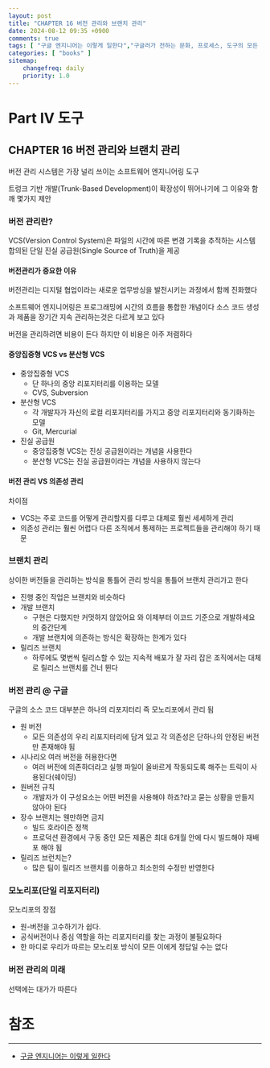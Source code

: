 ```yaml
---
layout: post
title: "CHAPTER 16 버전 관리와 브랜치 관리"
date: 2024-08-12 09:35 +0900
comments: true
tags: [ "구글 엔지니어는 이렇게 일한다","구글러가 전하는 문화, 프로세스, 도구의 모든 것" ]
categories: [ "books" ]
sitemap:
    changefreq: daily
    priority: 1.0
---
```


# Part IV 도구
## CHAPTER 16 버전 관리와 브랜치 관리
버전 관리 시스템은 가장 널리 쓰이는 소프트웨어 엔지니어링 도구

트렁크 기반 개발(Trunk-Based Development)이 확장성이 뛰어나기에 그 이유와 함깨 몇가지 제안

### 버전 관리란?
VCS(Version Control System)은 파일의 시간에 따른 변경 기록을 추적하는 시스템
합의된 단일 진실 공급원(Single Source of Truth)을 제공

#### 버전관리가 중요한 이유

버전관리는 디지털 협업이라는 새로운 업무방싱을 발전시키는 과정에서 함께 진화했다

소프트웨어 엔지니어링은 프로그래밍에 시간의 흐름을 통합한 개념이다
소스 코드 생성과 제품을 장기간 지속 관리하는것은 다르게 보고 있다

버전을 관리하려면 비용이 든다 하지만 이 비용은 아주 저렴하다

#### 중앙집중형 VCS vs 분산형 VCS

* 중앙집중형 VCS
  * 단 하나의 중앙 리포지터리를 이용하는 모델
  * CVS, Subversion
* 분산형 VCS
  * 각 개발자가 자신의 로컬 리포지터리를 가지고 중앙 리포지터리와 동기화하는 모델
  * Git, Mercurial
* 진실 공급원
  * 중앙집중형 VCS는 진싱 공급원이라는 개념을 사용한다
  * 분산형 VCS는 진실 공급원이라는 개념을 사용하지 않는다
#### 버전 관리 VS 의존성 관리
차이점
* VCS는 주로 코드를 어떻게 관리할지를 다루고 대체로 훨씬 세세하게 관리
* 의존성 관리는 훨씬 어렵다 다른 조직에서 통제하는 프로젝트들을 관리해야 하기 때문

### 브랜치 관리

상이한 버전들을 관리하는 방식을 통틀어 관리 방식을 통틀어 브랜치 관리가고 한다

* 진행 중인 작업은 브랜치와 비슷하다
* 개발 브랜치
  * 구현은 다했지만 커멋하지 않았어요 와 이제부터 이코드 기준으로 개발하세요의 중간단계
  * 개발 브랜치에 의존하는 방식은 확장하는 한계가 있다
* 릴리즈 브랜치
  * 하루에도 몇번씩 릴리스할 수 있는 지속적 배포가 잘 자리 잡은 조직에서는 대체로 릴리스 브랜치를 건너 뛴다

### 버전 관리 @ 구글
구글의 소스 코드 대부분은 하나의 리포지터리 즉 모노리포에서 관리 됨

* 원 버전
  * 모든 의존성의 우리 리포지터리에 담겨 있고 각 의존성은 단하나의 안정된 버전만 존재해야 됨
* 시나리오 여러 버전을 허용한다면
  * 여러 버전에 의존하더라고 실행 파일이 올바르게 작동되도록 해주는 트릭이 사용된다(쉐이딩)
* 원버전 규칙
  * 개발자가 이 구성요소는 어떤 버전을 사용해야 하죠?라고 묻는 상황을 만들지 않아야 된다
* 장수 브랜치는 웬만하면 금지
  * 빌드 호라이즌 정책
  * 프로덕션 환경에서 구동 중인 모든 제품은 최대 6개월 안에 다시 빌드해야 재배포 해야 됨
* 릴리즈 브런치는?
  * 많은 팀이 릴리즈 브랜치를 이용하고 최소한의 수정만 반영한다

### 모노리포(단일 리포지터리)
모노리포의 장점
* 원-버전을 고수하기가 쉽다.
* 공식버전이나 중심 역할을 하는 리포지터리를 찾는 과정이 불필요하다
* 한 마디로 우리가 따르는 모노리포 방식이 모든 이에게 정답일 수는 없다
### 버전 관리의 미래
선택에는 대가가 따른다


# 참조
-----

* [구글 엔지니어는 이렇게 일한다](https://www.yes24.com/Product/Goods/109182479)
